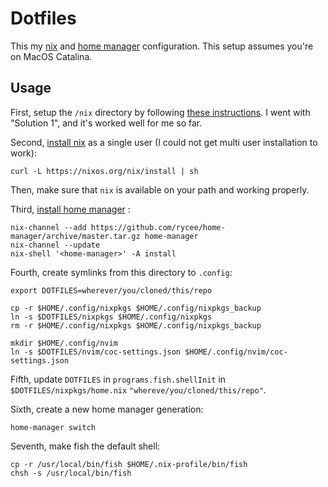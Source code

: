 # Dotfiles

This my [nix](https://nixos.org/nix/https://nixos.org/nix/) and [home manager](https://github.com/rycee/home-manager) configuration. This setup assumes you're on MacOS Catalina.

## Usage

First, setup the `/nix` directory by following [these instructions](https://github.com/NixOS/nix/issues/2925#issuecomment-604501661). I went with "Solution 1", and it's worked well for me so far.

Second, [install nix](https://nixos.org/download.html) as a single user (I could not get multi user installation to work):

```
curl -L https://nixos.org/nix/install | sh
```

Then, make sure that `nix` is available on your path and working properly.

Third, [install home manager](https://github.com/rycee/home-manager#installation) :

```
nix-channel --add https://github.com/rycee/home-manager/archive/master.tar.gz home-manager
nix-channel --update
nix-shell '<home-manager>' -A install
```

Fourth, create symlinks from this directory to `.config`:

```
export DOTFILES=wherever/you/cloned/this/repo

cp -r $HOME/.config/nixpkgs $HOME/.config/nixpkgs_backup
ln -s $DOTFILES/nixpkgs $HOME/.config/nixpkgs
rm -r $HOME/.config/nixpkgs $HOME/.config/nixpkgs_backup

mkdir $HOME/.config/nvim
ln -s $DOTFILES/nvim/coc-settings.json $HOME/.config/nvim/coc-settings.json
```

Fifth, update `DOTFILES` in `programs.fish.shellInit` in `$DOTFILES/nixpkgs/home.nix` `"whereve/you/cloned/this/repo"`.

Sixth, create a new home manager generation:

```
home-manager switch
```

Seventh, make fish the default shell:

```
cp -r /usr/local/bin/fish $HOME/.nix-profile/bin/fish
chsh -s /usr/local/bin/fish
```
